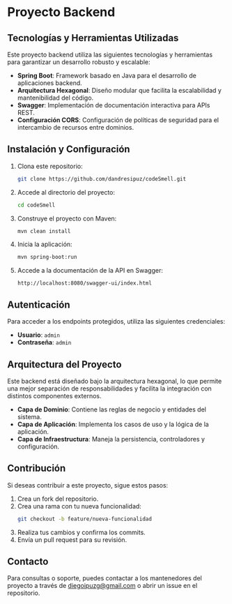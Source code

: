 # Proyecto Backend

## Tecnologías y Herramientas Utilizadas

Este proyecto backend utiliza las siguientes tecnologías y herramientas para garantizar un desarrollo robusto y escalable:

- **Spring Boot**: Framework basado en Java para el desarrollo de aplicaciones backend.
- **Arquitectura Hexagonal**: Diseño modular que facilita la escalabilidad y mantenibilidad del código.
- **Swagger**: Implementación de documentación interactiva para APIs REST.
- **Configuración CORS**: Configuración de políticas de seguridad para el intercambio de recursos entre dominios.

## Instalación y Configuración

1. Clona este repositorio:
   ```bash
   git clone https://github.com/dandresipuz/codeSmell.git
   ```

2. Accede al directorio del proyecto:
   ```bash
   cd codeSmell
   ```

3. Construye el proyecto con Maven:
   ```bash
   mvn clean install
   ```

4. Inicia la aplicación:
   ```bash
   mvn spring-boot:run
   ```

5. Accede a la documentación de la API en Swagger:
   ```
   http://localhost:8080/swagger-ui/index.html
   ```

## Autenticación

Para acceder a los endpoints protegidos, utiliza las siguientes credenciales:

- **Usuario**: `admin`
- **Contraseña**: `admin`

## Arquitectura del Proyecto

Este backend está diseñado bajo la arquitectura hexagonal, lo que permite una mejor separación de responsabilidades y facilita la integración con distintos componentes externos.

- **Capa de Dominio**: Contiene las reglas de negocio y entidades del sistema.
- **Capa de Aplicación**: Implementa los casos de uso y la lógica de la aplicación.
- **Capa de Infraestructura**: Maneja la persistencia, controladores y configuración.

## Contribución

Si deseas contribuir a este proyecto, sigue estos pasos:

1. Crea un fork del repositorio.
2. Crea una rama con tu nueva funcionalidad:
   ```bash
   git checkout -b feature/nueva-funcionalidad
   ```
3. Realiza tus cambios y confirma los commits.
4. Envía un pull request para su revisión.

## Contacto

Para consultas o soporte, puedes contactar a los mantenedores del proyecto a través de diegoipuzg@gmail.com o abrir un issue en el repositorio.

